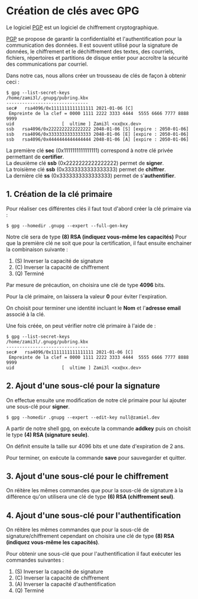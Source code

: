 Création de clés avec GPG
===

Le logiciel [PGP](https://fr.wikipedia.org/wiki/Pretty_Good_Privacy) est un logiciel de chiffrement cryptographique.  

[PGP](https://fr.wikipedia.org/wiki/Pretty_Good_Privacy) se propose de garantir la confidentialité et l'authentification pour la communication des données. Il est souvent utilisé pour la signature de données, le chiffrement et le déchiffrement des textes, des courriels, fichiers, répertoires et partitions de disque entier pour accroître la sécurité des communications par courriel.

Dans notre cas, nous allons créer un trousseau de clés de façon à obtenir ceci :

```
$ gpg --list-secret-keys
/home/zami3l/.gnupg/pubring.kbx
-------------------------------
sec#   rsa4096/0x1111111111111111 2021-01-06 [C]
 Empreinte de la clef = 0000 1111 2222 3333 4444  5555 6666 7777 8888 9999
uid                  [  ultime ] Zami3l <xx@xx.dev>
ssb   rsa4096/0x2222222222222222 2048-01-06 [S] [expire : 2050-01-06]
ssb   rsa4096/0x3333333333333333 2048-01-06 [E] [expire : 2050-01-06]
ssb   rsa4096/0x4444444444444444 2048-01-06 [A] [expire : 2050-01-06]
```

La première clé **sec** (0x1111111111111111) correspond à notre clé privée permettant de **certifier**.  
La deuxième clé **ssb** (0x2222222222222222) permet de **signer**.  
La troisième clé **ssb** (0x3333333333333333) permet de **chiffrer**.  
La dernière clé **ss** (0x3333333333333333) permet de s'**authentifier**.

## 1. Création de la clé primaire

Pour réaliser ces différentes clés il faut tout d'abord créer la clé primaire via :

```
$ gpg --homedir .gnupg --expert --full-gen-key
```

Notre clé sera de type **(8) RSA (indiquez vous-même les capacités)**
Pour que la première clé ne soit que pour la certification, il faut ensuite enchainer la combinaison suivante :  
1. (S) Inverser la capacité de signature  
2. (C) Inverser la capacité de chiffrement  
3. (Q) Terminé  

Par mesure de précaution, on choisira une clé de type **4096** bits.

Pour la clé primaire, on laissera la valeur **0** pour éviter l'expiration.

On choisit pour terminer une identité incluant le **Nom** et l'**adresse email** associé à la clé.

Une fois créée, on peut vérifier notre clé primaire à l'aide de :

```
$ gpg --list-secret-keys
/home/zami3l/.gnupg/pubring.kbx
-------------------------------
sec#   rsa4096/0x1111111111111111 2021-01-06 [C]
 Empreinte de la clef = 0000 1111 2222 3333 4444  5555 6666 7777 8888 9999
uid                  [  ultime ] Zami3l <xx@xx.dev>
```

## 2. Ajout d'une sous-clé pour la signature

On effectue ensuite une modification de notre clé primaire pour lui ajouter une sous-clé pour **signer**.

```
$ gpg --homedir .gnupg --expert --edit-key null@zamiel.dev
```

A partir de notre shell gpg, on exécute la commande **addkey** puis on choisit le type **(4) RSA (signature seule)**.

On définit ensuite la taille sur 4096 bits et une date d'expiration de 2 ans.

Pour terminer, on exécute la commande **save** pour sauvegarder et quitter.

## 3. Ajout d'une sous-clé pour le chiffrement

On réitère les mêmes commandes que pour la sous-clé de signature à la différence qu'on utilisera une clé de type **(6) RSA (chiffrement seul)**.

## 4. Ajout d'une sous-clé pour l'authentification

On réitère les mêmes commandes que pour la sous-clé de signature/chiffrement cependant on choisira une clé de type **(8) RSA (indiquez vous-même les capacités)**.

Pour obtenir une sous-clé que pour l'authentification il faut exécuter les commandes suivantes :  
1. (S) Inverser la capacité de signature  
2. (C) Inverser la capacité de chiffrement  
3. (A) Inverser la capacité d'authentification  
4. (Q) Terminé  

